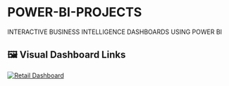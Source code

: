 # POWER-BI-PROJECTS
INTERACTIVE BUSINESS INTELLIGENCE DASHBOARDS USING POWER BI

## 🖼️ Visual Dashboard Links

[![Retail Dashboard](docs/images/retail_preview.png)](docs/Weather.pdf)
